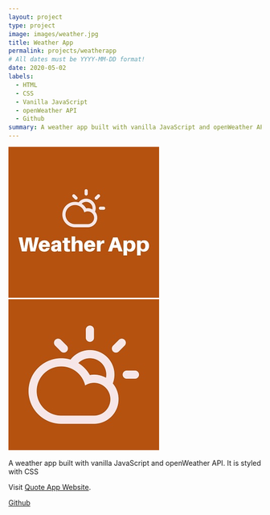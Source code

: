 ```yaml
---
layout: project
type: project
image: images/weather.jpg
title: Weather App
permalink: projects/weatherapp
# All dates must be YYYY-MM-DD format!
date: 2020-05-02
labels:
  - HTML
  - CSS
  - Vanilla JavaScript
  - openWeather API
  - Github
summary: A weather app built with vanilla JavaScript and openWeather API.
---
```


<div class="ui small rounded images">
  <img class="ui image" src="../images/weather.jpg">
  <img class="ui image" src="../images/weather2.jpg">
</div>

A weather app built with vanilla JavaScript and openWeather API. It is styled with CSS

Visit [Quote App Website](https://pjmantoss.github.io/weather-app-js/).

<a href="https://github.com/PJMantoss/weather-app-js"><i class="large github icon "></i>Github</a>
